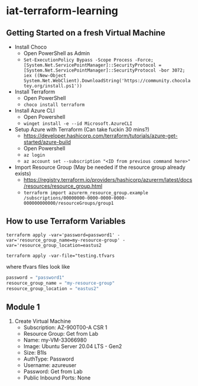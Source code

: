 # iat-terraform-learning

## Getting Started on a fresh Virtual Machine

- Install Choco
    - Open PowerShell as Admin
    - `Set-ExecutionPolicy Bypass -Scope Process -Force; [System.Net.ServicePointManager]::SecurityProtocol = [System.Net.ServicePointManager]::SecurityProtocol -bor 3072; iex ((New-Object System.Net.WebClient).DownloadString('https://community.chocolatey.org/install.ps1'))`
- Install Terraform
    - Open PowerShell
    - `choco install terraform`
- Install Azure CLI
    - Open Powershell
    - `winget install -e --id Microsoft.AzureCLI`
- Setup Azure with Terraform (Can take fuckin 30 mins?)
    - https://developer.hashicorp.com/terraform/tutorials/azure-get-started/azure-build
    - Open Powershell
    - `az login`
    - `az account set --subscription "<ID from previous command here>"`
- Import Resource Group (May be needed if the resource group already exists)
    - https://registry.terraform.io/providers/hashicorp/azurerm/latest/docs/resources/resource_group.html
    - `terraform import azurerm_resource_group.example /subscriptions/00000000-0000-0000-0000-000000000000/resourceGroups/group1`


## How to use Terraform Variables

`terraform apply -var='password=password1' -var='resource_group_name=my-resource-group' -var='resource_group_location=eastus2`

`terraform apply -var-file="testing.tfvars`

where tfvars files look like 

```tfvars
password = "password1"
resource_group_name = "my-resource-group"
resource_group_location = "eastus2"
```


## Module 1

1. Create Virtual Machine
    - Subscription: AZ-900T00-A CSR 1
    - Resource Group: Get from Lab
    - Name: my-VM-33066980
    - Image: Ubuntu Server 20.04 LTS - Gen2
    - Size: B1ls
    - AuthType: Password
    - Username: azureuser
    - Password: Get from Lab
    - Public Inbound Ports: None
